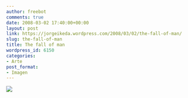 ```yaml
---
author: freebot
comments: true
date: 2008-03-02 17:40:00+00:00
layout: post
link: https://jorgeikeda.wordpress.com/2008/03/02/the-fall-of-man/
slug: the-fall-of-man
title: The fall of man
wordpress_id: 6150
categories:
- Arte
post_format:
- Imagen
---
```


[![](http://jorgeikeda.com/blog/files/images/fallofman.thumbnail.gif)](http://jorgeikeda.com/blog/?q=node/3)
